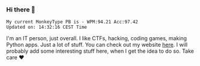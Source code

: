 ### Hi there 👋
<!-- PB START -->
```
My current MonkeyType PB is - WPM:94.21 Acc:97.42
Updated on: 14:32:16 CEST Time
```
<!-- PB END -->
I'm an IT person, just overall. I like CTFs, hacking, coding games, making Python apps. Just a lot of stuff.
You can check out my website [here](https://skill3472.github.io/).
I will probably add some interesting stuff here, when I get the idea to do so. Take care ❤️
